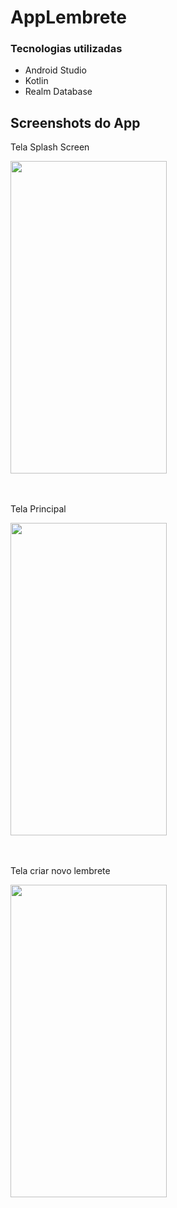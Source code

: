 # AppLembrete


### Tecnologias utilizadas
* Android Studio
* Kotlin
* Realm Database


## Screenshots do App

Tela Splash Screen
<div>
  <img src = "https://user-images.githubusercontent.com/92251761/152659797-ca478e63-45e2-4923-8ebb-721041de3bfe.jpeg" width="250" height="500" >
</div>


<br><br>
Tela Principal
<div>
  <img src = "https://user-images.githubusercontent.com/92251761/152659799-f1b4d4fd-403a-41f2-a875-3a471ddb48fb.jpeg" width="250" height="500" >
</div>


<br><br>
Tela criar novo lembrete
<div>
  <img src = "https://user-images.githubusercontent.com/92251761/152659800-c2f1df74-a562-48f4-8245-781cca777512.jpeg" width="250" height="500" >
</div>

